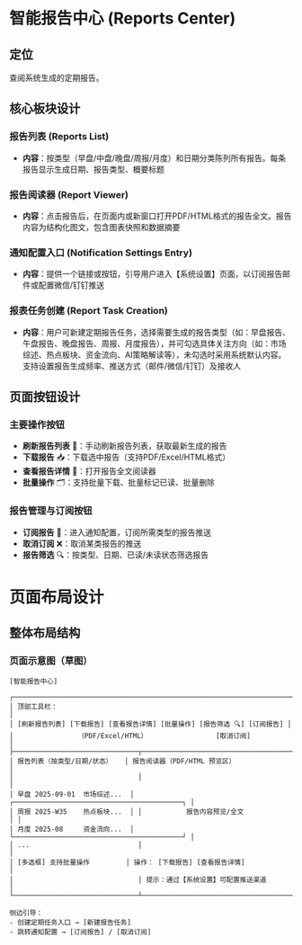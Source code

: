 # 智能报告中心 (Reports Center)

## 定位
查阅系统生成的定期报告。

## 核心板块设计

### 报告列表 (Reports List)
- **内容**：按类型（早盘/中盘/晚盘/周报/月度）和日期分类陈列所有报告。每条报告显示生成日期、报告类型、概要标题

### 报告阅读器 (Report Viewer)
- **内容**：点击报告后，在页面内或新窗口打开PDF/HTML格式的报告全文。报告内容为结构化图文，包含图表快照和数据摘要

### 通知配置入口 (Notification Settings Entry)
- **内容**：提供一个链接或按钮，引导用户进入【系统设置】页面，以订阅报告邮件或配置微信/钉钉推送
### 报表任务创建 (Report Task Creation)
- **内容**：用户可新建定期报告任务，选择需要生成的报告类型（如：早盘报告、午盘报告、晚盘报告、周报、月度报告），并可勾选具体关注方向（如：市场综述、热点板块、资金流向、AI策略解读等），未勾选时采用系统默认内容。支持设置报告生成频率、推送方式（邮件/微信/钉钉）及接收人

## 页面按钮设计
### 主要操作按钮
- **刷新报告列表** 🔄：手动刷新报告列表，获取最新生成的报告
- **下载报告** 📥：下载选中报告（支持PDF/Excel/HTML格式）
- **查看报告详情** 🔎：打开报告全文阅读器
- **批量操作** 🗂️：支持批量下载、批量标记已读、批量删除

### 报告管理与订阅按钮
- **订阅报告** 📨：进入通知配置，订阅所需类型的报告推送
- **取消订阅** ❌：取消某类报告的推送
- **报告筛选** 🔍：按类型、日期、已读/未读状态筛选报告


# 页面布局设计

## 整体布局结构

### 页面示意图（草图）
```
[智能报告中心]

┌──────────────────────────────────────────────────────────────────────────────┐
│ 顶部工具栏：                                                                │
│ [刷新报告列表] [下载报告] [查看报告详情] [批量操作] [报告筛选 🔍] [订阅报告] │
│                （PDF/Excel/HTML）                 [取消订阅]                 │
├───────────────────────────────┬──────────────────────────────────────────────┤
│ 报告列表（按类型/日期/状态）   │ 报告阅读器（PDF/HTML 预览区）                 │
│                               │                                              │
│ 早盘 2025-09-01  市场综述...  │ ┌──────────────────────────────────────────┐ │
│ 周报 2025-W35    热点板块...  │ │           报告内容预览/全文               │ │
│ 月度 2025-08     资金流向...  │ └──────────────────────────────────────────┘ │
│ ...                           │                                              │
│ [多选框] 支持批量操作         │ 操作： [下载报告] [查看报告详情]              │
│                               │ 提示：通过【系统设置】可配置推送渠道           │
└───────────────────────────────┴──────────────────────────────────────────────┘

侧边引导：
- 创建定期任务入口 → [新建报告任务]
- 跳转通知配置 → [订阅报告] / [取消订阅]
```